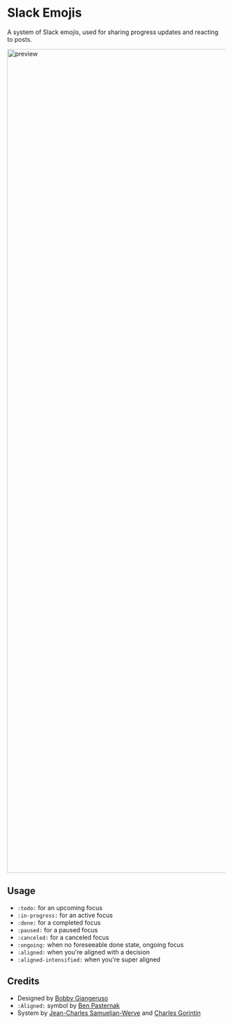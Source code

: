 # Slack Emojis
A system of Slack emojis, used for sharing progress updates and reacting to posts.

<img width="1897" alt="preview" src="https://github.com/user-attachments/assets/e6fe3ea6-5922-4cbc-8124-71f376cb869e">

## Usage
- `:todo:` for an upcoming focus
- `:in-progress:` for an active focus
- `:done:` for a completed focus
- `:paused:` for a paused focus
- `:canceled:` for a canceled focus
- `:ongoing:` when no foreseeable done state, ongoing focus
- `:aligned:` when you're aligned with a decision
- `:aligned-intensified:` when you're super aligned

## Credits
- Designed by [Bobby Giangeruso](https://x.com/_bgian)
- `:Aligned:` symbol by [Ben Pasternak](https://x.com/pasternak)
- System by [Jean-Charles Samuelian-Werve](https://x.com/jcsamuelian) and [Charles Gorintin](https://x.com/Gorintic)
